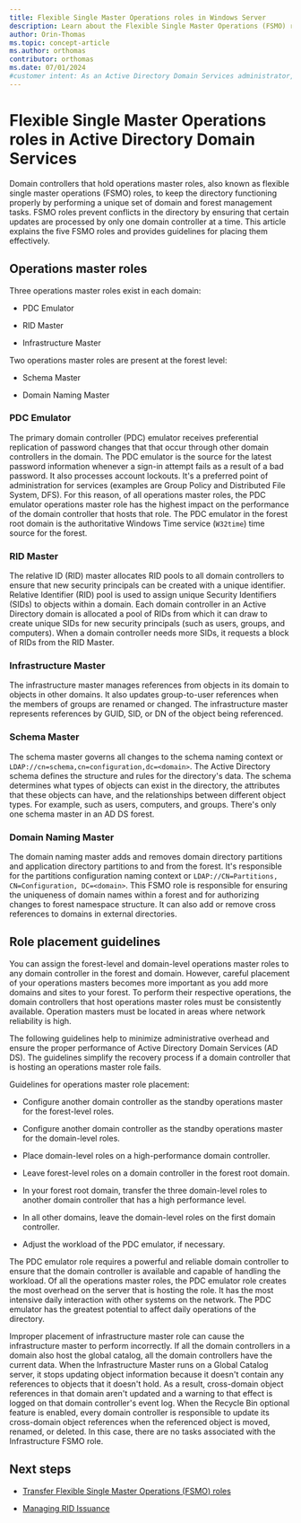 ```yaml
---
title: Flexible Single Master Operations roles in Windows Server
description: Learn about the Flexible Single Master Operations (FSMO) roles in Active Directory Domain Services (AD DS) and how to place them effectively.
author: Orin-Thomas
ms.topic: concept-article
ms.author: orthomas
contributor: orthomas
ms.date: 07/01/2024
#customer intent: As an Active Directory Domain Services administrator, I need to understand the Flexible Single Master Operations (FSMO) roles so that I can place them effectively.
---
```


# Flexible Single Master Operations roles in Active Directory Domain Services

Domain controllers that hold operations master roles, also known as flexible single master operations (FSMO) roles, to keep the directory functioning properly by performing a unique set of domain and forest management tasks. FSMO roles prevent conflicts in the directory by ensuring that certain updates are processed by only one domain controller at a time. This article explains the five FSMO roles and provides guidelines for placing them effectively.

## Operations master roles

Three operations master roles exist in each domain:

- PDC Emulator

- RID Master

- Infrastructure Master

Two operations master roles are present at the forest level:

- Schema Master

- Domain Naming Master

### PDC Emulator

The primary domain controller (PDC) emulator receives preferential replication of password changes that that occur through other domain controllers in the domain. The PDC emulator is the source for the latest password information whenever a sign-in attempt fails as a result of a bad password. It also processes account lockouts. It's a preferred point of administration for services (examples are Group Policy and Distributed File System, DFS). For this reason, of all operations master roles, the PDC emulator operations master role has the highest impact on the performance of the domain controller that hosts that role. The PDC emulator in the forest root domain is the authoritative Windows Time service (`W32time`) time source for the forest.

### RID Master

The relative ID (RID)  master allocates RID pools to all domain controllers to ensure that new security principals can be created with a unique identifier. Relative Identifier (RID) pool is used to assign unique Security Identifiers (SIDs) to objects within a domain. Each domain controller in an Active Directory domain is allocated a pool of RIDs from which it can draw to create unique SIDs for new security principals (such as users, groups, and computers). When a domain controller needs more SIDs, it requests a block of RIDs from the RID Master.

### Infrastructure Master

The infrastructure master manages references from objects in its domain to objects in other domains. It also updates group-to-user references when the members of groups are renamed or changed. The infrastructure master represents references by  GUID, SID, or DN of the object being referenced.

### Schema Master

The schema master governs all changes to the schema naming context or `LDAP://cn=schema,cn=configuration,dc=<domain>`. The Active Directory schema defines the structure and rules for the directory's data. The schema determines what types of objects can exist in the directory, the attributes that these objects can have, and the relationships between different object types. For example, such as users, computers, and groups. There's only one schema master in an AD DS forest.

### Domain Naming Master

The domain naming master adds and removes domain directory partitions and application directory partitions to and from the forest. It's responsible for the partitions configuration naming context or `LDAP://CN=Partitions, CN=Configuration, DC=<domain>`. This FSMO role is responsible for ensuring the uniqueness of domain names within a forest and for authorizing changes to forest namespace structure. It can also add or remove cross references to domains in external directories.

## Role placement guidelines

You can assign the forest-level and domain-level operations master roles to any domain controller in the forest and domain. However, careful placement of your operations masters becomes more important as you add more domains and sites to your forest. To perform their respective operations, the domain controllers that host operations master roles must be consistently available. Operation masters must be located in areas where network reliability is high.

The following guidelines help to minimize administrative overhead and ensure the proper performance of Active Directory Domain Services (AD DS). The guidelines simplify the recovery process if a domain controller that is hosting an operations master role fails.

Guidelines for operations master role placement:

- Configure another domain controller as the standby operations master for the forest-level roles.

- Configure another domain controller as the standby operations master for the domain-level roles.

- Place domain-level roles on a high-performance domain controller.

- Leave forest-level roles on a domain controller in the forest root domain.

- In your forest root domain, transfer the three domain-level roles to another domain controller that has a high performance level.

- In all other domains, leave the domain-level roles on the first domain controller.

- Adjust the workload of the PDC emulator, if necessary.

The PDC emulator role requires a powerful and reliable domain controller to ensure that the domain controller is available and capable of handling the workload. Of all the operations master roles, the PDC emulator role creates the most overhead on the server that is hosting the role. It has the most intensive daily interaction with other systems on the network. The PDC emulator has the greatest potential to affect daily operations of the directory.

Improper placement of infrastructure master role can cause the infrastructure master to perform incorrectly. If all the domain controllers in a domain also host the global catalog, all the domain controllers have the current data. When the Infrastructure Master runs on a Global Catalog server, it stops updating object information because it doesn't contain any references to objects that it doesn't hold. As a result, cross-domain object references in that domain aren't updated and a warning to that effect is logged on that domain controller's event log. When the Recycle Bin optional feature is enabled, every domain controller is responsible to update its cross-domain object references when the referenced object is moved, renamed, or deleted. In this case, there are no tasks associated with the Infrastructure FSMO role.

## Next steps

- [Transfer Flexible Single Master Operations (FSMO) roles](manage-fsmo-roles.md)

- [Managing RID Issuance](Managing-RID-Issuance.md)
